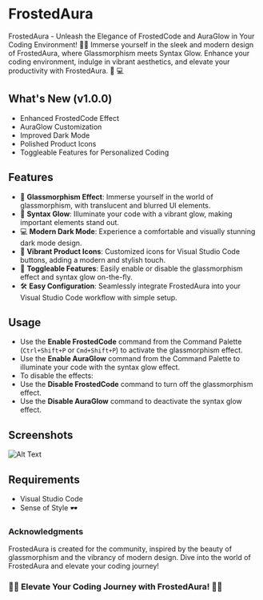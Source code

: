 # FrostedAura

FrostedAura - Unleash the Elegance of FrostedCode and AuraGlow in Your Coding Environment! 🌌✨ Immerse yourself in the sleek and modern design of FrostedAura, where Glassmorphism meets Syntax Glow. Enhance your coding environment, indulge in vibrant aesthetics, and elevate your productivity with FrostedAura. 🎨 💻

## What's New (v1.0.0)

- Enhanced FrostedCode Effect
- AuraGlow Customization
- Improved Dark Mode
- Polished Product Icons
- Toggleable Features for Personalized Coding

## Features

- 🌌 **Glassmorphism Effect**: Immerse yourself in the world of glassmorphism, with translucent and blurred UI elements.
- 🎨 **Syntax Glow**: Illuminate your code with a vibrant glow, making important elements stand out.
- 💻 **Modern Dark Mode**: Experience a comfortable and visually stunning dark mode design.
- 🎉 **Vibrant Product Icons**: Customized icons for Visual Studio Code buttons, adding a modern and stylish touch.
- 🔁 **Toggleable Features**: Easily enable or disable the glassmorphism effect and syntax glow on-the-fly.
- 🛠️ **Easy Configuration**: Seamlessly integrate FrostedAura into your Visual Studio Code workflow with simple setup.

## Usage

- Use the **Enable FrostedCode** command from the Command Palette (`Ctrl+Shift+P` or `Cmd+Shift+P`) to activate the glassmorphism effect.
- Use the **Enable AuraGlow** command from the Command Palette to illuminate your code with the syntax glow effect.
- To disable the effects:
- Use the **Disable FrostedCode** command to turn off the glassmorphism effect.
- Use the **Disable AuraGlow** command to deactivate the syntax glow effect.

## Screenshots

![Alt Text]()

## Requirements

- Visual Studio Code
- Sense of Style 🕶️

### Acknowledgments

FrostedAura is created for the community, inspired by the beauty of glassmorphism and the vibrancy of modern design. Dive into the world of FrostedAura and elevate your coding journey!

### 🌌✨ Elevate Your Coding Journey with FrostedAura! 🌌✨
